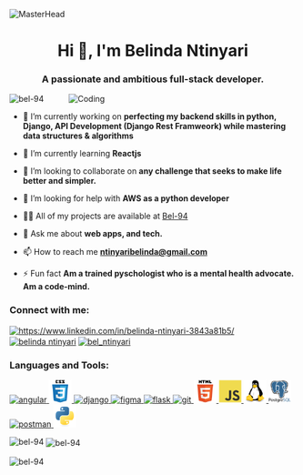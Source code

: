 ![MasterHead](https://camo.githubusercontent.com/48ec00ed4c84e771db4a1db90b56352923a8d644452a32b434d68e97006c9337/68747470733a2f2f63686b736b696c6c732e636f6d2f77702d636f6e74656e742f75706c6f6164732f323032302f30342f504e432d416e696d617465642d42616e6e6572732e676966)

<h1 align="center">Hi 👋, I'm Belinda Ntinyari</h1>
<h3 align="center">A passionate and ambitious full-stack developer.</h3>

<img align="right" alt="Coding" width="400" src="https://cdn.dribbble.com/users/1314475/screenshots/3031368/me.gif">

<p align="left"> <img src="https://komarev.com/ghpvc/?username=bel-94&label=Profile%20views&color=0e75b6&style=flat" alt="bel-94" /> </p>

- 🔭 I’m currently working on **perfecting my backend skills in python, Django, API Development (Django Rest Framweork) while mastering data structures & algorithms**

- 🌱 I’m currently learning **Reactjs**

- 👯 I’m looking to collaborate on **any challenge that seeks to make life better and simpler.**

- 🤝 I’m looking for help with **AWS as a python developer**

- 👨‍💻 All of my projects are available at [Bel-94](Bel-94)

- 💬 Ask me about **web apps, and tech.**

- 📫 How to reach me **ntinyaribelinda@gmail.com**

- ⚡ Fun fact **Am a trained pyschologist who is a mental health advocate. Am a code-mind.**

<h3 align="left">Connect with me:</h3>
<p align="left">
<a href="https://linkedin.com/in/https://www.linkedin.com/in/belinda-ntinyari-3843a81b5/" target="blank"><img align="center" src="https://raw.githubusercontent.com/rahuldkjain/github-profile-readme-generator/master/src/images/icons/Social/linked-in-alt.svg" alt="https://www.linkedin.com/in/belinda-ntinyari-3843a81b5/" height="30" width="40" /></a>
<a href="https://fb.com/belinda ntinyari" target="blank"><img align="center" src="https://raw.githubusercontent.com/rahuldkjain/github-profile-readme-generator/master/src/images/icons/Social/facebook.svg" alt="belinda ntinyari" height="30" width="40" /></a>
<a href="https://instagram.com/bel_ntinyari" target="blank"><img align="center" src="https://raw.githubusercontent.com/rahuldkjain/github-profile-readme-generator/master/src/images/icons/Social/instagram.svg" alt="bel_ntinyari" height="30" width="40" /></a>
</p>

<h3 align="left">Languages and Tools:</h3>
<p align="left"> <a href="https://angular.io" target="_blank" rel="noreferrer"> <img src="https://angular.io/assets/images/logos/angular/angular.svg" alt="angular" width="40" height="40"/> </a> <a href="https://www.w3schools.com/css/" target="_blank" rel="noreferrer"> <img src="https://raw.githubusercontent.com/devicons/devicon/master/icons/css3/css3-original-wordmark.svg" alt="css3" width="40" height="40"/> </a> <a href="https://www.djangoproject.com/" target="_blank" rel="noreferrer"> <img src="https://cdn.worldvectorlogo.com/logos/django.svg" alt="django" width="40" height="40"/> </a> <a href="https://www.figma.com/" target="_blank" rel="noreferrer"> <img src="https://www.vectorlogo.zone/logos/figma/figma-icon.svg" alt="figma" width="40" height="40"/> </a> <a href="https://flask.palletsprojects.com/" target="_blank" rel="noreferrer"> <img src="https://www.vectorlogo.zone/logos/pocoo_flask/pocoo_flask-icon.svg" alt="flask" width="40" height="40"/> </a> <a href="https://git-scm.com/" target="_blank" rel="noreferrer"> <img src="https://www.vectorlogo.zone/logos/git-scm/git-scm-icon.svg" alt="git" width="40" height="40"/> </a> <a href="https://www.w3.org/html/" target="_blank" rel="noreferrer"> <img src="https://raw.githubusercontent.com/devicons/devicon/master/icons/html5/html5-original-wordmark.svg" alt="html5" width="40" height="40"/> </a> <a href="https://developer.mozilla.org/en-US/docs/Web/JavaScript" target="_blank" rel="noreferrer"> <img src="https://raw.githubusercontent.com/devicons/devicon/master/icons/javascript/javascript-original.svg" alt="javascript" width="40" height="40"/> </a> <a href="https://www.linux.org/" target="_blank" rel="noreferrer"> <img src="https://raw.githubusercontent.com/devicons/devicon/master/icons/linux/linux-original.svg" alt="linux" width="40" height="40"/> </a> <a href="https://www.postgresql.org" target="_blank" rel="noreferrer"> <img src="https://raw.githubusercontent.com/devicons/devicon/master/icons/postgresql/postgresql-original-wordmark.svg" alt="postgresql" width="40" height="40"/> </a> <a href="https://postman.com" target="_blank" rel="noreferrer"> <img src="https://www.vectorlogo.zone/logos/getpostman/getpostman-icon.svg" alt="postman" width="40" height="40"/> </a> <a href="https://www.python.org" target="_blank" rel="noreferrer"> <img src="https://raw.githubusercontent.com/devicons/devicon/master/icons/python/python-original.svg" alt="python" width="40" height="40"/> </a> </p>

<p><img align="left" src="https://github-readme-stats.vercel.app/api/top-langs?username=bel-94&show_icons=true&locale=en&layout=compact" alt="bel-94" /></p>

<p>&nbsp;<img align="center" src="https://github-readme-stats.vercel.app/api?username=bel-94&show_icons=true&locale=en" alt="bel-94" /></p>

<p><img align="center" src="https://github-readme-streak-stats.herokuapp.com/?user=bel-94&" alt="bel-94" /></p>
